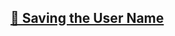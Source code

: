 ## [📖 Saving the User Name](https://github.com/yerin512/TIL-/blob/main/JavaScript/Momentum_App/02_Saving%20the%20User%20Name.md)

